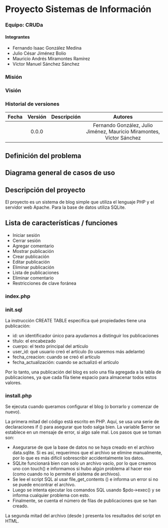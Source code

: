 # Proyecto Sistemas de Información

### Equipo: CRUDa
#### Integrantes
+ Fernando Isaac González Medina
+ Julio César Jiménez Bolio
+ Mauricio Andrés Miramontes Ramírez
+ Víctor Manuel Sánchez Sánchez

### Misión


### Visión


### Historial de versiones
|   Fecha  | Versión |             Descripción            |                                  Autores                                 |
|:--------:|:-------:|:----------------------------------:|:----------------------------------------------------------------------:|
|  |  0.0.0  |  |  Fernando González, Julio Jiménez, Mauricio Miramontes, Víctor Sánchez |

## Definición del problema


## Diagrama general de casos de uso


## Descripción del proyecto
El proyecto es un sistema de blog simple que utiliza el lenguaje PHP y el servidor web Apache. Para la base de datos utiliza SQLite.

## Lista de características / funciones
+ Iniciar sesión
+ Cerrar sesión
+ Agregar comentario
+ Mostrar publicación
+ Crear publicación
+ Editar publicación
+ Eliminar publicación
+ Lista de publicaciones
+ Eliminar comentario
+ Restricciones de clave foránea

### index.php


### init.sql
La instrucción CREATE TABLE especifica qué propiedades tiene una publicación:
+ id: un identificador único para ayudarnos a distinguir los publicaciones
+ título: el encabezado
+ cuerpo: el texto principal del artículo
+ user_id: qué usuario creó el artículo (lo usaremos más adelante)
+ fecha_creacion: cuando se creó el artículo
+ fecha_actualización: cuando se actualizó el artículo

Por lo tanto, una publicación del blog es solo una fila agregada a la tabla de publicaciones, ya que cada fila tiene espacio para almacenar todos estos valores.

### install.php
Se ejecuta cuando queramos configurar el blog (o borrarlo y comenzar de nuevo).

La primera mitad del código está escrito en PHP. Aquí, se usa una serie de declaraciones if () para asegurar que todo salga bien. La variable $error se establece en un mensaje de error, si algo sale mal. 
Los pasos que se toman son:
+ Asegurarse de que la base de datos no se haya creado en el archivo data.sqlite. Si es así, requerimos que el archivo se elimine manualmente, por lo que es más difícil sobrescribir accidentalmente los datos.
+ SQLite funcionará bien con solo un archivo vacío, por lo que creamos uno con touch() e informamos si hubo algún problema al hacer eso (como cuando no lo permite el sistema de archivos).
+ Se lee el script SQL al usar file_get_contents () e informa un error si no se puede encontrar el archivo.
+ Luego se intenta ejecutar los comandos SQL usando $pdo->exec() y se informa cualquier problema con esto.
+ Finalmente, se cuenta el número de filas de publicaciones que se han creado.

La segunda mitad del archivo (desde <!DOCTYPE html>) presenta los resultados del script en HTML.
